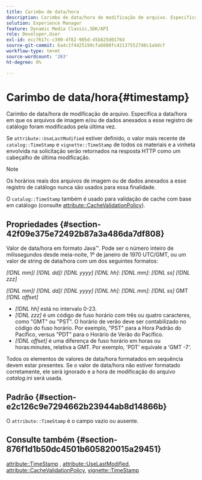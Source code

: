 ```yaml
---
title: Carimbo de data/hora
description: Carimbo de data/hora de modificação de arquivo. Especifica a data/hora em que os arquivos de imagem e/ou de dados anexados a esse registro de catálogo foram modificados pela última vez.
solution: Experience Manager
feature: Dynamic Media Classic,SDK/API
role: Developer,User
exl-id: ecc7617c-c390-4f82-905d-45b825d0176d
source-git-commit: 6a4c1f4425199cfa6088fc42137552748c1a9dcf
workflow-type: tm+mt
source-wordcount: '263'
ht-degree: 0%

---
```


# Carimbo de data/hora{#timestamp}

Carimbo de data/hora de modificação de arquivo. Especifica a data/hora em que os arquivos de imagem e/ou de dados anexados a esse registro de catálogo foram modificados pela última vez.

Se `attribute::UseLastModified` estiver definido, o valor mais recente de `catalog::TimeStamp` e `vignette::TimeStamp` de todos os materiais e a vinheta envolvida na solicitação serão retornados na resposta HTTP como um cabeçalho de última modificação.

>[!NOTE]
>
>Os horários reais dos arquivos de imagem ou de dados anexados a esse registro de catálogo nunca são usados para essa finalidade.

O `catalog::TimeStamp` também é usado para validação de cache com base em catálogo (consulte [attribute::CacheValidationPolicy](/help/aem-is-ir-api/ir-api/material-cat/image-rendering-api-ref/c-ir-material-catalog/c-ir-attributes-reference/r-ir-cachevalidationpolicy.md)).

## Propriedades {#section-42f09e375e72492b87a3a486da7df808}

Valor de data/hora em formato Java™. Pode ser o número inteiro de milissegundos desde meia-noite, 1º de janeiro de 1970 UTC/GMT, ou um valor de string de data/hora com um dos seguintes formatos:

*[!DNL mm]*/ *[!DNL dd]*/ *[!DNL yyyy]* *[!DNL hh]*: *[!DNL mm]*: *[!DNL ss]* *[!DNL zzz]*

*[!DNL mm]*/ *[!DNL dd]*/ *[!DNL yyyy]* *[!DNL hh]*: *[!DNL mm]*: *[!DNL ss]* GMT *[!DNL offset]*

* *[!DNL hh]* está no intervalo 0-23.
* *[!DNL zzz]* é um código de fuso horário com três ou quatro caracteres, como &quot;GMT&quot; ou &quot;PST&quot;. O horário de verão deve ser contabilizado no código do fuso horário. Por exemplo, &quot;PST&quot; para a Hora Padrão do Pacífico, versus &quot;PDT&quot; para o Horário de Verão do Pacífico.
* *[!DNL offset]* é uma diferença de fuso horário em horas ou horas:minutes, relativa a GMT. Por exemplo, &#39;PDT&#39; equivale a &#39;GMT -7&#39;.

Todos os elementos de valores de data/hora formatados em sequência devem estar presentes. Se o valor de data/hora não estiver formatado corretamente, ele será ignorado e a hora de modificação do arquivo *catalog*.ini será usada.

## Padrão {#section-e2c126c9e7294662b23944ab8d14866b}

O `attribute::TimeStamp` é o campo vazio ou ausente.

## Consulte também {#section-876f1d1b50dc4501b605820015a29451}

[attribute::TimeStamp](../../../../../ir-api/material-cat/image-rendering-api-ref/c-ir-material-catalog/c-ir-attributes-reference/r-ir-timestamp.md#reference-8373ad4ee03d4e4b9a8fc96cf42b3181) , [attribute::UseLastModified](../../../../../ir-api/material-cat/image-rendering-api-ref/c-ir-material-catalog/c-ir-attributes-reference/r-ir-uselastmodified.md#reference-d2ab628c9e004fedbd38324866dbca1d), [attribute::CacheValidationPolicy](../../../../../ir-api/material-cat/image-rendering-api-ref/c-ir-material-catalog/c-ir-attributes-reference/r-ir-cachevalidationpolicy.md#reference-2d71679733474d8aa116db6ceba87fa4), [vignette::TimeStamp](../../../../../ir-api/material-cat/image-rendering-api-ref/c-ir-material-catalog/c-ir-vignette-map-reference/r-ir-timestamp-vignette.md#reference-d57cdd40a6a645d199dbb1d56cc85bc1)
